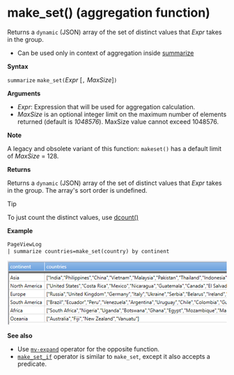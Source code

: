 # make_set() (aggregation function)

Returns a `dynamic` (JSON) array of the set of distinct values that *Expr* takes in the group.

* Can be used only in context of aggregation inside [summarize](summarizeoperator.md)

**Syntax**

`summarize` `make_set(`*Expr* [`,` *MaxSize*]`)`

**Arguments**

* *Expr*: Expression that will be used for aggregation calculation.
* *MaxSize* is an optional integer limit on the maximum number of elements returned (default is *1048576*). MaxSize value cannot exceed 1048576.

**Note**

A legacy and obsolete variant of this function: `makeset()` has a default limit of *MaxSize* = 128.

**Returns**

Returns a `dynamic` (JSON) array of the set of distinct values that *Expr* takes in the group.
The array's sort order is undefined.

> [!TIP]
> To just count the distinct values, use [dcount()](dcount-aggfunction.md)

**Example**

<!--csl -->
```
PageViewLog 
| summarize countries=make_set(country) by continent
```

![alt text](./images/aggregations/makeset.png "makeset")

**See also**

-	Use [`mv-expand`](./mvexpandoperator.md) operator for the opposite function.
-	[`make_set_if`](./makesetif-aggfunction.md) operator is similar to `make_set`, except it also accepts a predicate.
